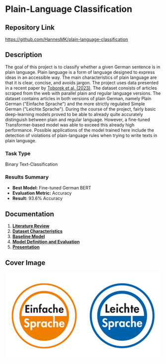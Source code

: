 # Plain-Language Classification

## Repository Link

https://github.com/HannesMK/plain-language-classification

## Description

The goal of this project is to classify whether a given German sentence is in plain language. Plain language is a form of language designed to express ideas in an accessible way. The main characteristics of plain language are that it is clear, concise, and avoids jargon. The project uses data presented in a recent paper by [Toborek et al. (2023)](https://doi.org/10.48550/arXiv.2209.01106). The dataset consists of articles scraped from the web with parallel plain and regular language versions. The dataset contains articles in both versions of plain German, namely Plain German ("Einfache Sprache") and the more strictly regulated Simple German ("Leichte Sprache"). During the course of the project, fairly basic deep-learning models proved to be able to already quite accurately distinguish between plain and regular language. However, a fine-tuned Transformer-based model was able to exceed this already high performance. Possible applications of the model trained here include the detection of violations of plain-language rules when trying to write texts in plain language.

### Task Type

Binary Text-Classification

### Results Summary

- **Best Model:** Fine-tuned German BERT
- **Evaluation Metric:** Accuracy
- **Result:** 93.6% Accuracy

## Documentation

1. [**Literature Review**](0_LiteratureReview/README.md)
2. [**Dataset Characteristics**](1_DatasetCharacteristics/exploratory_data_analysis.ipynb)
3. [**Baseline Model**](2_BaselineModel/baseline_model.ipynb)
4. [**Model Definition and Evaluation**](3_Model/model_definition_evaluation)
5. [**Presentation**](4_Presentation/README.md)

## Cover Image

![Project Cover Image](CoverImage/cover_image.png)